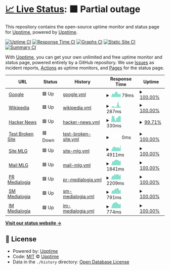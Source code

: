 # [📈 Live Status](https://upptime.github.io/upptime): <!--live status--> **🟧 Partial outage**

This repository contains the open-source uptime monitor and status page for [Upptime](https://upptime.js.org), powered by [Upptime](https://github.com/upptime/upptime).

[![Uptime CI](https://github.com/Ezh494/upptime/workflows/Uptime%20CI/badge.svg)](https://github.com/Ezh494/upptime/actions?query=workflow%3A%22Uptime+CI%22)
[![Response Time CI](https://github.com/Ezh494/upptime/workflows/Response%20Time%20CI/badge.svg)](https://github.com/Ezh494/upptime/actions?query=workflow%3A%22Response+Time+CI%22)
[![Graphs CI](https://github.com/Ezh494/upptime/workflows/Graphs%20CI/badge.svg)](https://github.com/Ezh494/upptime/actions?query=workflow%3A%22Graphs+CI%22)
[![Static Site CI](https://github.com/Ezh494/upptime/workflows/Static%20Site%20CI/badge.svg)](https://github.com/Ezh494/upptime/actions?query=workflow%3A%22Static+Site+CI%22)
[![Summary CI](https://github.com/Ezh494/upptime/workflows/Summary%20CI/badge.svg)](https://github.com/Ezh494/upptime/actions?query=workflow%3A%22Summary+CI%22)

With [Upptime](https://upptime.js.org), you can get your own unlimited and free uptime monitor and status page, powered entirely by a GitHub repository. We use [Issues](https://github.com/upptime/upptime/issues) as incident reports, [Actions](https://github.com/Ezh494/upptime/actions) as uptime monitors, and [Pages](https://upptime.github.io/upptime) for the status page.

<!--start: status pages-->
<!-- This summary is generated by Upptime (https://github.com/upptime/upptime) -->
<!-- Do not edit this manually, your changes will be overwritten -->
<!-- prettier-ignore -->
| URL | Status | History | Response Time | Uptime |
| --- | ------ | ------- | ------------- | ------ |
| <img alt="" src="https://icons.duckduckgo.com/ip3/www.google.com.ico" height="13"> [Google](https://www.google.com) | 🟩 Up | [google.yml](https://github.com/Ezh494/web-uptime/commits/HEAD/history/google.yml) | <details><summary><img alt="Response time graph" src="./graphs/google/response-time-week.png" height="20"> 79ms</summary><br><a href="https://ezh494.github.io/web-uptime/history/google"><img alt="Response time 101" src="https://img.shields.io/endpoint?url=https%3A%2F%2Fraw.githubusercontent.com%2FEzh494%2Fweb-uptime%2FHEAD%2Fapi%2Fgoogle%2Fresponse-time.json"></a><br><a href="https://ezh494.github.io/web-uptime/history/google"><img alt="24-hour response time 72" src="https://img.shields.io/endpoint?url=https%3A%2F%2Fraw.githubusercontent.com%2FEzh494%2Fweb-uptime%2FHEAD%2Fapi%2Fgoogle%2Fresponse-time-day.json"></a><br><a href="https://ezh494.github.io/web-uptime/history/google"><img alt="7-day response time 79" src="https://img.shields.io/endpoint?url=https%3A%2F%2Fraw.githubusercontent.com%2FEzh494%2Fweb-uptime%2FHEAD%2Fapi%2Fgoogle%2Fresponse-time-week.json"></a><br><a href="https://ezh494.github.io/web-uptime/history/google"><img alt="30-day response time 74" src="https://img.shields.io/endpoint?url=https%3A%2F%2Fraw.githubusercontent.com%2FEzh494%2Fweb-uptime%2FHEAD%2Fapi%2Fgoogle%2Fresponse-time-month.json"></a><br><a href="https://ezh494.github.io/web-uptime/history/google"><img alt="1-year response time 101" src="https://img.shields.io/endpoint?url=https%3A%2F%2Fraw.githubusercontent.com%2FEzh494%2Fweb-uptime%2FHEAD%2Fapi%2Fgoogle%2Fresponse-time-year.json"></a></details> | <details><summary><a href="https://ezh494.github.io/web-uptime/history/google">100.00%</a></summary><a href="https://ezh494.github.io/web-uptime/history/google"><img alt="All-time uptime 100.00%" src="https://img.shields.io/endpoint?url=https%3A%2F%2Fraw.githubusercontent.com%2FEzh494%2Fweb-uptime%2FHEAD%2Fapi%2Fgoogle%2Fuptime.json"></a><br><a href="https://ezh494.github.io/web-uptime/history/google"><img alt="24-hour uptime 100.00%" src="https://img.shields.io/endpoint?url=https%3A%2F%2Fraw.githubusercontent.com%2FEzh494%2Fweb-uptime%2FHEAD%2Fapi%2Fgoogle%2Fuptime-day.json"></a><br><a href="https://ezh494.github.io/web-uptime/history/google"><img alt="7-day uptime 100.00%" src="https://img.shields.io/endpoint?url=https%3A%2F%2Fraw.githubusercontent.com%2FEzh494%2Fweb-uptime%2FHEAD%2Fapi%2Fgoogle%2Fuptime-week.json"></a><br><a href="https://ezh494.github.io/web-uptime/history/google"><img alt="30-day uptime 100.00%" src="https://img.shields.io/endpoint?url=https%3A%2F%2Fraw.githubusercontent.com%2FEzh494%2Fweb-uptime%2FHEAD%2Fapi%2Fgoogle%2Fuptime-month.json"></a><br><a href="https://ezh494.github.io/web-uptime/history/google"><img alt="1-year uptime 100.00%" src="https://img.shields.io/endpoint?url=https%3A%2F%2Fraw.githubusercontent.com%2FEzh494%2Fweb-uptime%2FHEAD%2Fapi%2Fgoogle%2Fuptime-year.json"></a></details>
| <img alt="" src="https://icons.duckduckgo.com/ip3/en.wikipedia.org.ico" height="13"> [Wikipedia](https://en.wikipedia.org) | 🟩 Up | [wikipedia.yml](https://github.com/Ezh494/web-uptime/commits/HEAD/history/wikipedia.yml) | <details><summary><img alt="Response time graph" src="./graphs/wikipedia/response-time-week.png" height="20"> 287ms</summary><br><a href="https://ezh494.github.io/web-uptime/history/wikipedia"><img alt="Response time 220" src="https://img.shields.io/endpoint?url=https%3A%2F%2Fraw.githubusercontent.com%2FEzh494%2Fweb-uptime%2FHEAD%2Fapi%2Fwikipedia%2Fresponse-time.json"></a><br><a href="https://ezh494.github.io/web-uptime/history/wikipedia"><img alt="24-hour response time 379" src="https://img.shields.io/endpoint?url=https%3A%2F%2Fraw.githubusercontent.com%2FEzh494%2Fweb-uptime%2FHEAD%2Fapi%2Fwikipedia%2Fresponse-time-day.json"></a><br><a href="https://ezh494.github.io/web-uptime/history/wikipedia"><img alt="7-day response time 287" src="https://img.shields.io/endpoint?url=https%3A%2F%2Fraw.githubusercontent.com%2FEzh494%2Fweb-uptime%2FHEAD%2Fapi%2Fwikipedia%2Fresponse-time-week.json"></a><br><a href="https://ezh494.github.io/web-uptime/history/wikipedia"><img alt="30-day response time 217" src="https://img.shields.io/endpoint?url=https%3A%2F%2Fraw.githubusercontent.com%2FEzh494%2Fweb-uptime%2FHEAD%2Fapi%2Fwikipedia%2Fresponse-time-month.json"></a><br><a href="https://ezh494.github.io/web-uptime/history/wikipedia"><img alt="1-year response time 220" src="https://img.shields.io/endpoint?url=https%3A%2F%2Fraw.githubusercontent.com%2FEzh494%2Fweb-uptime%2FHEAD%2Fapi%2Fwikipedia%2Fresponse-time-year.json"></a></details> | <details><summary><a href="https://ezh494.github.io/web-uptime/history/wikipedia">100.00%</a></summary><a href="https://ezh494.github.io/web-uptime/history/wikipedia"><img alt="All-time uptime 100.00%" src="https://img.shields.io/endpoint?url=https%3A%2F%2Fraw.githubusercontent.com%2FEzh494%2Fweb-uptime%2FHEAD%2Fapi%2Fwikipedia%2Fuptime.json"></a><br><a href="https://ezh494.github.io/web-uptime/history/wikipedia"><img alt="24-hour uptime 100.00%" src="https://img.shields.io/endpoint?url=https%3A%2F%2Fraw.githubusercontent.com%2FEzh494%2Fweb-uptime%2FHEAD%2Fapi%2Fwikipedia%2Fuptime-day.json"></a><br><a href="https://ezh494.github.io/web-uptime/history/wikipedia"><img alt="7-day uptime 100.00%" src="https://img.shields.io/endpoint?url=https%3A%2F%2Fraw.githubusercontent.com%2FEzh494%2Fweb-uptime%2FHEAD%2Fapi%2Fwikipedia%2Fuptime-week.json"></a><br><a href="https://ezh494.github.io/web-uptime/history/wikipedia"><img alt="30-day uptime 100.00%" src="https://img.shields.io/endpoint?url=https%3A%2F%2Fraw.githubusercontent.com%2FEzh494%2Fweb-uptime%2FHEAD%2Fapi%2Fwikipedia%2Fuptime-month.json"></a><br><a href="https://ezh494.github.io/web-uptime/history/wikipedia"><img alt="1-year uptime 100.00%" src="https://img.shields.io/endpoint?url=https%3A%2F%2Fraw.githubusercontent.com%2FEzh494%2Fweb-uptime%2FHEAD%2Fapi%2Fwikipedia%2Fuptime-year.json"></a></details>
| <img alt="" src="https://icons.duckduckgo.com/ip3/news.ycombinator.com.ico" height="13"> [Hacker News](https://news.ycombinator.com) | 🟩 Up | [hacker-news.yml](https://github.com/Ezh494/web-uptime/commits/HEAD/history/hacker-news.yml) | <details><summary><img alt="Response time graph" src="./graphs/hacker-news/response-time-week.png" height="20"> 330ms</summary><br><a href="https://ezh494.github.io/web-uptime/history/hacker-news"><img alt="Response time 302" src="https://img.shields.io/endpoint?url=https%3A%2F%2Fraw.githubusercontent.com%2FEzh494%2Fweb-uptime%2FHEAD%2Fapi%2Fhacker-news%2Fresponse-time.json"></a><br><a href="https://ezh494.github.io/web-uptime/history/hacker-news"><img alt="24-hour response time 431" src="https://img.shields.io/endpoint?url=https%3A%2F%2Fraw.githubusercontent.com%2FEzh494%2Fweb-uptime%2FHEAD%2Fapi%2Fhacker-news%2Fresponse-time-day.json"></a><br><a href="https://ezh494.github.io/web-uptime/history/hacker-news"><img alt="7-day response time 330" src="https://img.shields.io/endpoint?url=https%3A%2F%2Fraw.githubusercontent.com%2FEzh494%2Fweb-uptime%2FHEAD%2Fapi%2Fhacker-news%2Fresponse-time-week.json"></a><br><a href="https://ezh494.github.io/web-uptime/history/hacker-news"><img alt="30-day response time 329" src="https://img.shields.io/endpoint?url=https%3A%2F%2Fraw.githubusercontent.com%2FEzh494%2Fweb-uptime%2FHEAD%2Fapi%2Fhacker-news%2Fresponse-time-month.json"></a><br><a href="https://ezh494.github.io/web-uptime/history/hacker-news"><img alt="1-year response time 302" src="https://img.shields.io/endpoint?url=https%3A%2F%2Fraw.githubusercontent.com%2FEzh494%2Fweb-uptime%2FHEAD%2Fapi%2Fhacker-news%2Fresponse-time-year.json"></a></details> | <details><summary><a href="https://ezh494.github.io/web-uptime/history/hacker-news">99.71%</a></summary><a href="https://ezh494.github.io/web-uptime/history/hacker-news"><img alt="All-time uptime 99.99%" src="https://img.shields.io/endpoint?url=https%3A%2F%2Fraw.githubusercontent.com%2FEzh494%2Fweb-uptime%2FHEAD%2Fapi%2Fhacker-news%2Fuptime.json"></a><br><a href="https://ezh494.github.io/web-uptime/history/hacker-news"><img alt="24-hour uptime 100.00%" src="https://img.shields.io/endpoint?url=https%3A%2F%2Fraw.githubusercontent.com%2FEzh494%2Fweb-uptime%2FHEAD%2Fapi%2Fhacker-news%2Fuptime-day.json"></a><br><a href="https://ezh494.github.io/web-uptime/history/hacker-news"><img alt="7-day uptime 99.71%" src="https://img.shields.io/endpoint?url=https%3A%2F%2Fraw.githubusercontent.com%2FEzh494%2Fweb-uptime%2FHEAD%2Fapi%2Fhacker-news%2Fuptime-week.json"></a><br><a href="https://ezh494.github.io/web-uptime/history/hacker-news"><img alt="30-day uptime 99.44%" src="https://img.shields.io/endpoint?url=https%3A%2F%2Fraw.githubusercontent.com%2FEzh494%2Fweb-uptime%2FHEAD%2Fapi%2Fhacker-news%2Fuptime-month.json"></a><br><a href="https://ezh494.github.io/web-uptime/history/hacker-news"><img alt="1-year uptime 99.95%" src="https://img.shields.io/endpoint?url=https%3A%2F%2Fraw.githubusercontent.com%2FEzh494%2Fweb-uptime%2FHEAD%2Fapi%2Fhacker-news%2Fuptime-year.json"></a></details>
| <img alt="" src="https://icons.duckduckgo.com/ip3/thissitedoesnotexist.koj.co.ico" height="13"> [Test Broken Site](https://thissitedoesnotexist.koj.co) | 🟥 Down | [test-broken-site.yml](https://github.com/Ezh494/web-uptime/commits/HEAD/history/test-broken-site.yml) | <details><summary><img alt="Response time graph" src="./graphs/test-broken-site/response-time-week.png" height="20"> 0ms</summary><br><a href="https://ezh494.github.io/web-uptime/history/test-broken-site"><img alt="Response time 0" src="https://img.shields.io/endpoint?url=https%3A%2F%2Fraw.githubusercontent.com%2FEzh494%2Fweb-uptime%2FHEAD%2Fapi%2Ftest-broken-site%2Fresponse-time.json"></a><br><a href="https://ezh494.github.io/web-uptime/history/test-broken-site"><img alt="24-hour response time 0" src="https://img.shields.io/endpoint?url=https%3A%2F%2Fraw.githubusercontent.com%2FEzh494%2Fweb-uptime%2FHEAD%2Fapi%2Ftest-broken-site%2Fresponse-time-day.json"></a><br><a href="https://ezh494.github.io/web-uptime/history/test-broken-site"><img alt="7-day response time 0" src="https://img.shields.io/endpoint?url=https%3A%2F%2Fraw.githubusercontent.com%2FEzh494%2Fweb-uptime%2FHEAD%2Fapi%2Ftest-broken-site%2Fresponse-time-week.json"></a><br><a href="https://ezh494.github.io/web-uptime/history/test-broken-site"><img alt="30-day response time 0" src="https://img.shields.io/endpoint?url=https%3A%2F%2Fraw.githubusercontent.com%2FEzh494%2Fweb-uptime%2FHEAD%2Fapi%2Ftest-broken-site%2Fresponse-time-month.json"></a><br><a href="https://ezh494.github.io/web-uptime/history/test-broken-site"><img alt="1-year response time 0" src="https://img.shields.io/endpoint?url=https%3A%2F%2Fraw.githubusercontent.com%2FEzh494%2Fweb-uptime%2FHEAD%2Fapi%2Ftest-broken-site%2Fresponse-time-year.json"></a></details> | <details><summary><a href="https://ezh494.github.io/web-uptime/history/test-broken-site">100.00%</a></summary><a href="https://ezh494.github.io/web-uptime/history/test-broken-site"><img alt="All-time uptime 100.00%" src="https://img.shields.io/endpoint?url=https%3A%2F%2Fraw.githubusercontent.com%2FEzh494%2Fweb-uptime%2FHEAD%2Fapi%2Ftest-broken-site%2Fuptime.json"></a><br><a href="https://ezh494.github.io/web-uptime/history/test-broken-site"><img alt="24-hour uptime 100.00%" src="https://img.shields.io/endpoint?url=https%3A%2F%2Fraw.githubusercontent.com%2FEzh494%2Fweb-uptime%2FHEAD%2Fapi%2Ftest-broken-site%2Fuptime-day.json"></a><br><a href="https://ezh494.github.io/web-uptime/history/test-broken-site"><img alt="7-day uptime 100.00%" src="https://img.shields.io/endpoint?url=https%3A%2F%2Fraw.githubusercontent.com%2FEzh494%2Fweb-uptime%2FHEAD%2Fapi%2Ftest-broken-site%2Fuptime-week.json"></a><br><a href="https://ezh494.github.io/web-uptime/history/test-broken-site"><img alt="30-day uptime 100.00%" src="https://img.shields.io/endpoint?url=https%3A%2F%2Fraw.githubusercontent.com%2FEzh494%2Fweb-uptime%2FHEAD%2Fapi%2Ftest-broken-site%2Fuptime-month.json"></a><br><a href="https://ezh494.github.io/web-uptime/history/test-broken-site"><img alt="1-year uptime 100.00%" src="https://img.shields.io/endpoint?url=https%3A%2F%2Fraw.githubusercontent.com%2FEzh494%2Fweb-uptime%2FHEAD%2Fapi%2Ftest-broken-site%2Fuptime-year.json"></a></details>
| <img alt="" src="https://icons.duckduckgo.com/ip3/mlg.ru.ico" height="13"> [Site MLG](https://mlg.ru) | 🟩 Up | [site-mlg.yml](https://github.com/Ezh494/web-uptime/commits/HEAD/history/site-mlg.yml) | <details><summary><img alt="Response time graph" src="./graphs/site-mlg/response-time-week.png" height="20"> 4911ms</summary><br><a href="https://ezh494.github.io/web-uptime/history/site-mlg"><img alt="Response time 7496" src="https://img.shields.io/endpoint?url=https%3A%2F%2Fraw.githubusercontent.com%2FEzh494%2Fweb-uptime%2FHEAD%2Fapi%2Fsite-mlg%2Fresponse-time.json"></a><br><a href="https://ezh494.github.io/web-uptime/history/site-mlg"><img alt="24-hour response time 3969" src="https://img.shields.io/endpoint?url=https%3A%2F%2Fraw.githubusercontent.com%2FEzh494%2Fweb-uptime%2FHEAD%2Fapi%2Fsite-mlg%2Fresponse-time-day.json"></a><br><a href="https://ezh494.github.io/web-uptime/history/site-mlg"><img alt="7-day response time 4911" src="https://img.shields.io/endpoint?url=https%3A%2F%2Fraw.githubusercontent.com%2FEzh494%2Fweb-uptime%2FHEAD%2Fapi%2Fsite-mlg%2Fresponse-time-week.json"></a><br><a href="https://ezh494.github.io/web-uptime/history/site-mlg"><img alt="30-day response time 4842" src="https://img.shields.io/endpoint?url=https%3A%2F%2Fraw.githubusercontent.com%2FEzh494%2Fweb-uptime%2FHEAD%2Fapi%2Fsite-mlg%2Fresponse-time-month.json"></a><br><a href="https://ezh494.github.io/web-uptime/history/site-mlg"><img alt="1-year response time 7496" src="https://img.shields.io/endpoint?url=https%3A%2F%2Fraw.githubusercontent.com%2FEzh494%2Fweb-uptime%2FHEAD%2Fapi%2Fsite-mlg%2Fresponse-time-year.json"></a></details> | <details><summary><a href="https://ezh494.github.io/web-uptime/history/site-mlg">100.00%</a></summary><a href="https://ezh494.github.io/web-uptime/history/site-mlg"><img alt="All-time uptime 99.71%" src="https://img.shields.io/endpoint?url=https%3A%2F%2Fraw.githubusercontent.com%2FEzh494%2Fweb-uptime%2FHEAD%2Fapi%2Fsite-mlg%2Fuptime.json"></a><br><a href="https://ezh494.github.io/web-uptime/history/site-mlg"><img alt="24-hour uptime 100.00%" src="https://img.shields.io/endpoint?url=https%3A%2F%2Fraw.githubusercontent.com%2FEzh494%2Fweb-uptime%2FHEAD%2Fapi%2Fsite-mlg%2Fuptime-day.json"></a><br><a href="https://ezh494.github.io/web-uptime/history/site-mlg"><img alt="7-day uptime 100.00%" src="https://img.shields.io/endpoint?url=https%3A%2F%2Fraw.githubusercontent.com%2FEzh494%2Fweb-uptime%2FHEAD%2Fapi%2Fsite-mlg%2Fuptime-week.json"></a><br><a href="https://ezh494.github.io/web-uptime/history/site-mlg"><img alt="30-day uptime 100.00%" src="https://img.shields.io/endpoint?url=https%3A%2F%2Fraw.githubusercontent.com%2FEzh494%2Fweb-uptime%2FHEAD%2Fapi%2Fsite-mlg%2Fuptime-month.json"></a><br><a href="https://ezh494.github.io/web-uptime/history/site-mlg"><img alt="1-year uptime 99.71%" src="https://img.shields.io/endpoint?url=https%3A%2F%2Fraw.githubusercontent.com%2FEzh494%2Fweb-uptime%2FHEAD%2Fapi%2Fsite-mlg%2Fuptime-year.json"></a></details>
| <img alt="" src="https://icons.duckduckgo.com/ip3/mail.mlg.ru.ico" height="13"> [Mail MLG](https://mail.mlg.ru) | 🟩 Up | [mail-mlg.yml](https://github.com/Ezh494/web-uptime/commits/HEAD/history/mail-mlg.yml) | <details><summary><img alt="Response time graph" src="./graphs/mail-mlg/response-time-week.png" height="20"> 1841ms</summary><br><a href="https://ezh494.github.io/web-uptime/history/mail-mlg"><img alt="Response time 2179" src="https://img.shields.io/endpoint?url=https%3A%2F%2Fraw.githubusercontent.com%2FEzh494%2Fweb-uptime%2FHEAD%2Fapi%2Fmail-mlg%2Fresponse-time.json"></a><br><a href="https://ezh494.github.io/web-uptime/history/mail-mlg"><img alt="24-hour response time 1796" src="https://img.shields.io/endpoint?url=https%3A%2F%2Fraw.githubusercontent.com%2FEzh494%2Fweb-uptime%2FHEAD%2Fapi%2Fmail-mlg%2Fresponse-time-day.json"></a><br><a href="https://ezh494.github.io/web-uptime/history/mail-mlg"><img alt="7-day response time 1841" src="https://img.shields.io/endpoint?url=https%3A%2F%2Fraw.githubusercontent.com%2FEzh494%2Fweb-uptime%2FHEAD%2Fapi%2Fmail-mlg%2Fresponse-time-week.json"></a><br><a href="https://ezh494.github.io/web-uptime/history/mail-mlg"><img alt="30-day response time 1803" src="https://img.shields.io/endpoint?url=https%3A%2F%2Fraw.githubusercontent.com%2FEzh494%2Fweb-uptime%2FHEAD%2Fapi%2Fmail-mlg%2Fresponse-time-month.json"></a><br><a href="https://ezh494.github.io/web-uptime/history/mail-mlg"><img alt="1-year response time 2179" src="https://img.shields.io/endpoint?url=https%3A%2F%2Fraw.githubusercontent.com%2FEzh494%2Fweb-uptime%2FHEAD%2Fapi%2Fmail-mlg%2Fresponse-time-year.json"></a></details> | <details><summary><a href="https://ezh494.github.io/web-uptime/history/mail-mlg">100.00%</a></summary><a href="https://ezh494.github.io/web-uptime/history/mail-mlg"><img alt="All-time uptime 99.98%" src="https://img.shields.io/endpoint?url=https%3A%2F%2Fraw.githubusercontent.com%2FEzh494%2Fweb-uptime%2FHEAD%2Fapi%2Fmail-mlg%2Fuptime.json"></a><br><a href="https://ezh494.github.io/web-uptime/history/mail-mlg"><img alt="24-hour uptime 100.00%" src="https://img.shields.io/endpoint?url=https%3A%2F%2Fraw.githubusercontent.com%2FEzh494%2Fweb-uptime%2FHEAD%2Fapi%2Fmail-mlg%2Fuptime-day.json"></a><br><a href="https://ezh494.github.io/web-uptime/history/mail-mlg"><img alt="7-day uptime 100.00%" src="https://img.shields.io/endpoint?url=https%3A%2F%2Fraw.githubusercontent.com%2FEzh494%2Fweb-uptime%2FHEAD%2Fapi%2Fmail-mlg%2Fuptime-week.json"></a><br><a href="https://ezh494.github.io/web-uptime/history/mail-mlg"><img alt="30-day uptime 100.00%" src="https://img.shields.io/endpoint?url=https%3A%2F%2Fraw.githubusercontent.com%2FEzh494%2Fweb-uptime%2FHEAD%2Fapi%2Fmail-mlg%2Fuptime-month.json"></a><br><a href="https://ezh494.github.io/web-uptime/history/mail-mlg"><img alt="1-year uptime 99.98%" src="https://img.shields.io/endpoint?url=https%3A%2F%2Fraw.githubusercontent.com%2FEzh494%2Fweb-uptime%2FHEAD%2Fapi%2Fmail-mlg%2Fuptime-year.json"></a></details>
| <img alt="" src="https://icons.duckduckgo.com/ip3/pr.mlg.ru.ico" height="13"> [PR Medialogia](https://pr.mlg.ru) | 🟩 Up | [pr-medialogia.yml](https://github.com/Ezh494/web-uptime/commits/HEAD/history/pr-medialogia.yml) | <details><summary><img alt="Response time graph" src="./graphs/pr-medialogia/response-time-week.png" height="20"> 2209ms</summary><br><a href="https://ezh494.github.io/web-uptime/history/pr-medialogia"><img alt="Response time 3050" src="https://img.shields.io/endpoint?url=https%3A%2F%2Fraw.githubusercontent.com%2FEzh494%2Fweb-uptime%2FHEAD%2Fapi%2Fpr-medialogia%2Fresponse-time.json"></a><br><a href="https://ezh494.github.io/web-uptime/history/pr-medialogia"><img alt="24-hour response time 2347" src="https://img.shields.io/endpoint?url=https%3A%2F%2Fraw.githubusercontent.com%2FEzh494%2Fweb-uptime%2FHEAD%2Fapi%2Fpr-medialogia%2Fresponse-time-day.json"></a><br><a href="https://ezh494.github.io/web-uptime/history/pr-medialogia"><img alt="7-day response time 2209" src="https://img.shields.io/endpoint?url=https%3A%2F%2Fraw.githubusercontent.com%2FEzh494%2Fweb-uptime%2FHEAD%2Fapi%2Fpr-medialogia%2Fresponse-time-week.json"></a><br><a href="https://ezh494.github.io/web-uptime/history/pr-medialogia"><img alt="30-day response time 1964" src="https://img.shields.io/endpoint?url=https%3A%2F%2Fraw.githubusercontent.com%2FEzh494%2Fweb-uptime%2FHEAD%2Fapi%2Fpr-medialogia%2Fresponse-time-month.json"></a><br><a href="https://ezh494.github.io/web-uptime/history/pr-medialogia"><img alt="1-year response time 3050" src="https://img.shields.io/endpoint?url=https%3A%2F%2Fraw.githubusercontent.com%2FEzh494%2Fweb-uptime%2FHEAD%2Fapi%2Fpr-medialogia%2Fresponse-time-year.json"></a></details> | <details><summary><a href="https://ezh494.github.io/web-uptime/history/pr-medialogia">100.00%</a></summary><a href="https://ezh494.github.io/web-uptime/history/pr-medialogia"><img alt="All-time uptime 93.34%" src="https://img.shields.io/endpoint?url=https%3A%2F%2Fraw.githubusercontent.com%2FEzh494%2Fweb-uptime%2FHEAD%2Fapi%2Fpr-medialogia%2Fuptime.json"></a><br><a href="https://ezh494.github.io/web-uptime/history/pr-medialogia"><img alt="24-hour uptime 100.00%" src="https://img.shields.io/endpoint?url=https%3A%2F%2Fraw.githubusercontent.com%2FEzh494%2Fweb-uptime%2FHEAD%2Fapi%2Fpr-medialogia%2Fuptime-day.json"></a><br><a href="https://ezh494.github.io/web-uptime/history/pr-medialogia"><img alt="7-day uptime 100.00%" src="https://img.shields.io/endpoint?url=https%3A%2F%2Fraw.githubusercontent.com%2FEzh494%2Fweb-uptime%2FHEAD%2Fapi%2Fpr-medialogia%2Fuptime-week.json"></a><br><a href="https://ezh494.github.io/web-uptime/history/pr-medialogia"><img alt="30-day uptime 99.92%" src="https://img.shields.io/endpoint?url=https%3A%2F%2Fraw.githubusercontent.com%2FEzh494%2Fweb-uptime%2FHEAD%2Fapi%2Fpr-medialogia%2Fuptime-month.json"></a><br><a href="https://ezh494.github.io/web-uptime/history/pr-medialogia"><img alt="1-year uptime 93.34%" src="https://img.shields.io/endpoint?url=https%3A%2F%2Fraw.githubusercontent.com%2FEzh494%2Fweb-uptime%2FHEAD%2Fapi%2Fpr-medialogia%2Fuptime-year.json"></a></details>
| <img alt="" src="https://icons.duckduckgo.com/ip3/sm.mlg.ru.ico" height="13"> [SM Medialogia](https://sm.mlg.ru) | 🟩 Up | [sm-medialogia.yml](https://github.com/Ezh494/web-uptime/commits/HEAD/history/sm-medialogia.yml) | <details><summary><img alt="Response time graph" src="./graphs/sm-medialogia/response-time-week.png" height="20"> 791ms</summary><br><a href="https://ezh494.github.io/web-uptime/history/sm-medialogia"><img alt="Response time 1031" src="https://img.shields.io/endpoint?url=https%3A%2F%2Fraw.githubusercontent.com%2FEzh494%2Fweb-uptime%2FHEAD%2Fapi%2Fsm-medialogia%2Fresponse-time.json"></a><br><a href="https://ezh494.github.io/web-uptime/history/sm-medialogia"><img alt="24-hour response time 691" src="https://img.shields.io/endpoint?url=https%3A%2F%2Fraw.githubusercontent.com%2FEzh494%2Fweb-uptime%2FHEAD%2Fapi%2Fsm-medialogia%2Fresponse-time-day.json"></a><br><a href="https://ezh494.github.io/web-uptime/history/sm-medialogia"><img alt="7-day response time 791" src="https://img.shields.io/endpoint?url=https%3A%2F%2Fraw.githubusercontent.com%2FEzh494%2Fweb-uptime%2FHEAD%2Fapi%2Fsm-medialogia%2Fresponse-time-week.json"></a><br><a href="https://ezh494.github.io/web-uptime/history/sm-medialogia"><img alt="30-day response time 734" src="https://img.shields.io/endpoint?url=https%3A%2F%2Fraw.githubusercontent.com%2FEzh494%2Fweb-uptime%2FHEAD%2Fapi%2Fsm-medialogia%2Fresponse-time-month.json"></a><br><a href="https://ezh494.github.io/web-uptime/history/sm-medialogia"><img alt="1-year response time 1031" src="https://img.shields.io/endpoint?url=https%3A%2F%2Fraw.githubusercontent.com%2FEzh494%2Fweb-uptime%2FHEAD%2Fapi%2Fsm-medialogia%2Fresponse-time-year.json"></a></details> | <details><summary><a href="https://ezh494.github.io/web-uptime/history/sm-medialogia">100.00%</a></summary><a href="https://ezh494.github.io/web-uptime/history/sm-medialogia"><img alt="All-time uptime 99.89%" src="https://img.shields.io/endpoint?url=https%3A%2F%2Fraw.githubusercontent.com%2FEzh494%2Fweb-uptime%2FHEAD%2Fapi%2Fsm-medialogia%2Fuptime.json"></a><br><a href="https://ezh494.github.io/web-uptime/history/sm-medialogia"><img alt="24-hour uptime 100.00%" src="https://img.shields.io/endpoint?url=https%3A%2F%2Fraw.githubusercontent.com%2FEzh494%2Fweb-uptime%2FHEAD%2Fapi%2Fsm-medialogia%2Fuptime-day.json"></a><br><a href="https://ezh494.github.io/web-uptime/history/sm-medialogia"><img alt="7-day uptime 100.00%" src="https://img.shields.io/endpoint?url=https%3A%2F%2Fraw.githubusercontent.com%2FEzh494%2Fweb-uptime%2FHEAD%2Fapi%2Fsm-medialogia%2Fuptime-week.json"></a><br><a href="https://ezh494.github.io/web-uptime/history/sm-medialogia"><img alt="30-day uptime 99.92%" src="https://img.shields.io/endpoint?url=https%3A%2F%2Fraw.githubusercontent.com%2FEzh494%2Fweb-uptime%2FHEAD%2Fapi%2Fsm-medialogia%2Fuptime-month.json"></a><br><a href="https://ezh494.github.io/web-uptime/history/sm-medialogia"><img alt="1-year uptime 99.89%" src="https://img.shields.io/endpoint?url=https%3A%2F%2Fraw.githubusercontent.com%2FEzh494%2Fweb-uptime%2FHEAD%2Fapi%2Fsm-medialogia%2Fuptime-year.json"></a></details>
| <img alt="" src="https://icons.duckduckgo.com/ip3/im.mlg.ru.ico" height="13"> [IM Medialogia](https://im.mlg.ru) | 🟩 Up | [im-medialogia.yml](https://github.com/Ezh494/web-uptime/commits/HEAD/history/im-medialogia.yml) | <details><summary><img alt="Response time graph" src="./graphs/im-medialogia/response-time-week.png" height="20"> 774ms</summary><br><a href="https://ezh494.github.io/web-uptime/history/im-medialogia"><img alt="Response time 1154" src="https://img.shields.io/endpoint?url=https%3A%2F%2Fraw.githubusercontent.com%2FEzh494%2Fweb-uptime%2FHEAD%2Fapi%2Fim-medialogia%2Fresponse-time.json"></a><br><a href="https://ezh494.github.io/web-uptime/history/im-medialogia"><img alt="24-hour response time 712" src="https://img.shields.io/endpoint?url=https%3A%2F%2Fraw.githubusercontent.com%2FEzh494%2Fweb-uptime%2FHEAD%2Fapi%2Fim-medialogia%2Fresponse-time-day.json"></a><br><a href="https://ezh494.github.io/web-uptime/history/im-medialogia"><img alt="7-day response time 774" src="https://img.shields.io/endpoint?url=https%3A%2F%2Fraw.githubusercontent.com%2FEzh494%2Fweb-uptime%2FHEAD%2Fapi%2Fim-medialogia%2Fresponse-time-week.json"></a><br><a href="https://ezh494.github.io/web-uptime/history/im-medialogia"><img alt="30-day response time 794" src="https://img.shields.io/endpoint?url=https%3A%2F%2Fraw.githubusercontent.com%2FEzh494%2Fweb-uptime%2FHEAD%2Fapi%2Fim-medialogia%2Fresponse-time-month.json"></a><br><a href="https://ezh494.github.io/web-uptime/history/im-medialogia"><img alt="1-year response time 1154" src="https://img.shields.io/endpoint?url=https%3A%2F%2Fraw.githubusercontent.com%2FEzh494%2Fweb-uptime%2FHEAD%2Fapi%2Fim-medialogia%2Fresponse-time-year.json"></a></details> | <details><summary><a href="https://ezh494.github.io/web-uptime/history/im-medialogia">100.00%</a></summary><a href="https://ezh494.github.io/web-uptime/history/im-medialogia"><img alt="All-time uptime 99.93%" src="https://img.shields.io/endpoint?url=https%3A%2F%2Fraw.githubusercontent.com%2FEzh494%2Fweb-uptime%2FHEAD%2Fapi%2Fim-medialogia%2Fuptime.json"></a><br><a href="https://ezh494.github.io/web-uptime/history/im-medialogia"><img alt="24-hour uptime 100.00%" src="https://img.shields.io/endpoint?url=https%3A%2F%2Fraw.githubusercontent.com%2FEzh494%2Fweb-uptime%2FHEAD%2Fapi%2Fim-medialogia%2Fuptime-day.json"></a><br><a href="https://ezh494.github.io/web-uptime/history/im-medialogia"><img alt="7-day uptime 100.00%" src="https://img.shields.io/endpoint?url=https%3A%2F%2Fraw.githubusercontent.com%2FEzh494%2Fweb-uptime%2FHEAD%2Fapi%2Fim-medialogia%2Fuptime-week.json"></a><br><a href="https://ezh494.github.io/web-uptime/history/im-medialogia"><img alt="30-day uptime 100.00%" src="https://img.shields.io/endpoint?url=https%3A%2F%2Fraw.githubusercontent.com%2FEzh494%2Fweb-uptime%2FHEAD%2Fapi%2Fim-medialogia%2Fuptime-month.json"></a><br><a href="https://ezh494.github.io/web-uptime/history/im-medialogia"><img alt="1-year uptime 99.93%" src="https://img.shields.io/endpoint?url=https%3A%2F%2Fraw.githubusercontent.com%2FEzh494%2Fweb-uptime%2FHEAD%2Fapi%2Fim-medialogia%2Fuptime-year.json"></a></details>

<!--end: status pages-->

[**Visit our status website →**](https://upptime.github.io/upptime)

## 📄 License

- Powered by: [Upptime](https://github.com/upptime/upptime)
- Code: [MIT](./LICENSE) © [Upptime](https://upptime.js.org)
- Data in the `./history` directory: [Open Database License](https://opendatacommons.org/licenses/odbl/1-0/)
